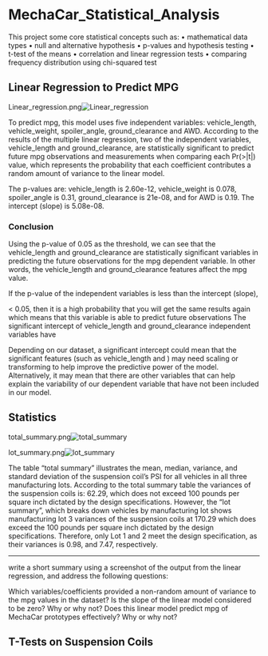 # MechaCar_Statistical_Analysis

This project some core statistical concepts such as:
•	mathematical data types
•	null and alternative hypothesis
•	p-values and hypothesis testing
•	t-test of the means
•	correlation and linear regression tests
•	comparing frequency distribution using chi-squared test

## Linear Regression to Predict MPG

Linear_regression.png![Linear_regression](https://user-images.githubusercontent.com/80140082/123518933-22dacf80-d65d-11eb-81f6-500475964254.png)

To predict mpg, this model uses five independent variables: vehicle_length, vehicle_weight, spoiler_angle, ground_clearance and AWD. According to the results of the multiple linear regression, two of the independent variables, vehicle_length and ground_clearance, are statistically significant to predict future mpg observations and measurements when comparing each Pr(>|t|) value, which represents the probability that each coefficient contributes a random amount of variance to the linear model. 

The p-values are: vehicle_length is 2.60e-12, vehicle_weight is 0.078, spoiler_angle is 0.31, ground_clearance is 21e-08, and for AWD is 0.19. The intercept (slope) is 5.08e-08.

### Conclusion
Using the p-value of 0.05 as the threshold, we can see that the vehicle_length and ground_clearance are statistically significant variables in predicting the future observations for the mpg dependent variable. In other words, the vehicle_length and ground_clearance features affect the mpg value.

If the p-value of the independent variables is less than the intercept (slope), 

< 0.05, then it is a high probability that you will get the same results again which means that this variable is able to predict future observations
The significant intercept of vehicle_length and ground_clearance independent variables have 

Depending on our dataset, a significant intercept could mean that the significant features (such as vehicle_length and ) may need scaling or transforming to help improve the predictive power of the model. Alternatively, it may mean that there are other variables that can help explain the variability of our dependent variable that have not been included in our model.


## Statistics
total_summary.png![total_summary](https://user-images.githubusercontent.com/80140082/123518973-587fb880-d65d-11eb-99d0-84a212f4e924.png)

lot_summary.png![lot_summary](https://user-images.githubusercontent.com/80140082/123519001-849b3980-d65d-11eb-808f-0dcc5af06da7.png)

The table “total summary” illustrates the mean, median, variance, and standard deviation of the suspension coil’s PSI for all vehicles in all three manufacturing lots. According to the total summary table the variances of the suspension coils is: 62.29, which does not exceed 100 pounds per square inch dictated by the design specifications. However, the “lot summary”, which breaks down vehicles by manufacturing lot shows manufacturing lot 3 variances of the suspension coils at 170.29 which does exceed the 100 pounds per square inch dictated by the design specifications. Therefore, only Lot 1 and 2 meet the design specification, as their variances is 0.98, and 7.47, respectively.

--------
write a short summary using a screenshot of the output from the linear regression, and address the following questions:

Which variables/coefficients provided a non-random amount of variance to the mpg values in the dataset?
Is the slope of the linear model considered to be zero? Why or why not?
Does this linear model predict mpg of MechaCar prototypes effectively? Why or why not?

## T-Tests on Suspension Coils
